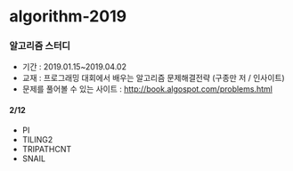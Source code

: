 # algorithm-2019
### 알고리즘 스터디
- 기간 : 2019.01.15~2019.04.02 
- 교재 : 프로그래밍 대회에서 배우는 알고리즘 문제해결전략 (구종만 저 / 인사이트)
- 문제를 풀어볼 수 있는 사이트 : http://book.algospot.com/problems.html

#### 2/12
* PI
* TILING2
* TRIPATHCNT
* SNAIL
